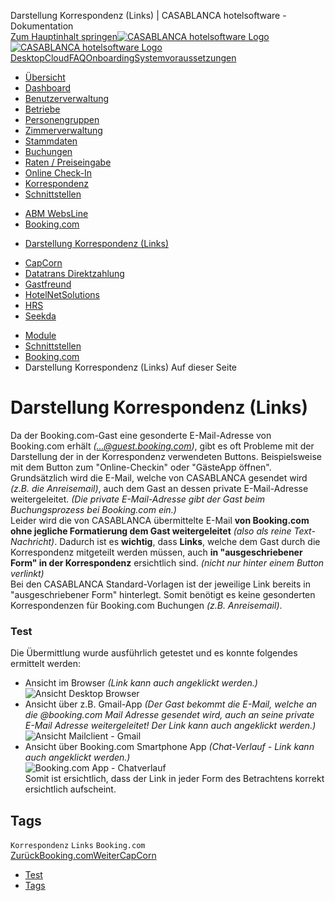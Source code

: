 Darstellung Korrespondenz (Links) | CASABLANCA hotelsoftware - Dokumentation  
[Zum Hauptinhalt springen](https://docs.casablanca.at/cloud/interfaces/bookingcom/view_chat_arrival_mail/#__docusaurus_skipToContent_fallback)[![CASABLANCA hotelsoftware Logo](https://docs.casablanca.at/img/logo.png) ![CASABLANCA hotelsoftware Logo](https://docs.casablanca.at/img/Casablanca_LOGO_2022_neg.png)](https://docs.casablanca.at/) [Desktop](https://docs.casablanca.at/desktop/desktop/)[Cloud](https://docs.casablanca.at/cloud/cloud_systems/)[FAQ](https://docs.casablanca.at/faq)[Onboarding](https://docs.casablanca.at/onboarding/fiscalization)[Systemvoraussetzungen](https://docs.casablanca.at/system_requirements)  
* [Übersicht](https://docs.casablanca.at/cloud/cloud_systems/)
* [Dashboard](https://docs.casablanca.at/cloud/dashboard/)
* [Benutzerverwaltung](https://docs.casablanca.at/cloud/user_management/)
* [Betriebe](https://docs.casablanca.at/cloud/company/)
* [Personengruppen](https://docs.casablanca.at/cloud/person_groups/)
* [Zimmerverwaltung](https://docs.casablanca.at/cloud/rooms/)
* [Stammdaten](https://docs.casablanca.at/cloud/main_data/)
* [Buchungen](https://docs.casablanca.at/cloud/bookings/)
* [Raten / Preiseingabe](https://docs.casablanca.at/cloud/raten/)
* [Online Check-In](https://docs.casablanca.at/cloud/online_checkin/)
* [Korrespondenz](https://docs.casablanca.at/cloud/online_corr/)
* [Schnittstellen](https://docs.casablanca.at/cloud/interfaces/)
+ [ABM WebsLine](https://docs.casablanca.at/cloud/interfaces/abm/)
+ [Booking.com](https://docs.casablanca.at/cloud/interfaces/bookingcom/)
- [Darstellung Korrespondenz (Links)](https://docs.casablanca.at/cloud/interfaces/bookingcom/view_chat_arrival_mail)
+ [CapCorn](https://docs.casablanca.at/cloud/interfaces/capcorn/)
+ [Datatrans Direktzahlung](https://docs.casablanca.at/cloud/interfaces/datatrans/)
+ [Gastfreund](https://docs.casablanca.at/cloud/interfaces/gastfreund/)
+ [HotelNetSolutions](https://docs.casablanca.at/cloud/interfaces/hns/)
+ [HRS](https://docs.casablanca.at/cloud/interfaces/hrs/)
+ [Seekda](https://docs.casablanca.at/cloud/interfaces/seekda/)
* [Module](https://docs.casablanca.at/cloud/module/)  
* [Schnittstellen](https://docs.casablanca.at/cloud/interfaces/)
* [Booking.com](https://docs.casablanca.at/cloud/interfaces/bookingcom/)
* Darstellung Korrespondenz (Links)
Auf dieser Seite

# Darstellung Korrespondenz (Links)  
Da der Booking.com-Gast eine gesonderte E-Mail-Adresse von Booking.com erhält *(...@guest.booking.com)*, gibt es oft Probleme mit der Darstellung der in der Korrespondenz verwendeten Buttons. Beispielsweise mit dem Button zum "Online-Checkin" oder "GästeApp öffnen". Grundsätzlich wird die E-Mail, welche von CASABLANCA gesendet wird *(z.B. die Anreisemail)*, auch dem Gast an dessen private E-Mail-Adresse weitergeleitet. *(Die private E-Mail-Adresse gibt der Gast beim Buchungsprozess bei Booking.com ein.)*  
Leider wird die von CASABLANCA übermittelte E-Mail **von Booking.com ohne jegliche Formatierung dem Gast weitergeleitet** *(also als reine Text-Nachricht)*. Dadurch ist es **wichtig**, dass **Links**, welche dem Gast durch die Korrespondenz mitgeteilt werden müssen, auch **in "ausgeschriebener Form" in der Korrespondenz** ersichtlich sind. *(nicht nur hinter einem Button verlinkt)*  
Bei den CASABLANCA Standard-Vorlagen ist der jeweilige Link bereits in "ausgeschriebener Form" hinterlegt. Somit benötigt es keine gesonderten Korrespondenzen für Booking.com Buchungen *(z.B. Anreisemail)*.

### Test[](https://docs.casablanca.at/cloud/interfaces/bookingcom/view_chat_arrival_mail/#test "Direkter Link zu Test")  
Die Übermittlung wurde ausführlich getestet und es konnte folgendes ermittelt werden:  
* Ansicht im Browser *(Link kann auch angeklickt werden.)*  
![Ansicht Desktop Browser](https://docs.casablanca.at/assets/images/view_desktop-1fcf8778ce37cf4a7a3fda110c4cb5f3.png "Ansicht Desktop Browser")  
* Ansicht über z.B. Gmail-App *(Der Gast bekommt die E-Mail, welche an die @booking.com Mail Adresse gesendet wird, auch an seine private E-Mail Adresse weitergeleitet! Der Link kann auch angeklickt werden.)*  
![Ansicht Mailclient - Gmail](https://docs.casablanca.at/assets/images/view_mailclient-daae30d42314bb4214ef349a2a413364.png "Ansicht Mailclient - Gmail")  
* Ansicht über Booking.com Smartphone App *(Chat-Verlauf - Link kann auch angeklickt werden.)*  
![Booking.com App - Chatverlauf](https://docs.casablanca.at/assets/images/app_chat-10cd1cc93bbb7c0e1dbb99f1cd6e587d.png "Booking.com App - Chatverlauf")  
Somit ist ersichtlich, dass der Link in jeder Form des Betrachtens korrekt ersichtlich aufscheint.

## Tags[](https://docs.casablanca.at/cloud/interfaces/bookingcom/view_chat_arrival_mail/#tags "Direkter Link zu Tags")  
`Korrespondenz` `Links` `Booking.com`  
[ZurückBooking.com](https://docs.casablanca.at/cloud/interfaces/bookingcom/)[WeiterCapCorn](https://docs.casablanca.at/cloud/interfaces/capcorn/)  
* [Test](https://docs.casablanca.at/cloud/interfaces/bookingcom/view_chat_arrival_mail/#test)
* [Tags](https://docs.casablanca.at/cloud/interfaces/bookingcom/view_chat_arrival_mail/#tags)